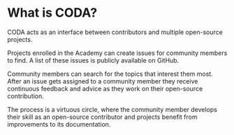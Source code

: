 # What is CODA?

CODA acts as an interface between contributors and multiple open-source
projects.

Projects enrolled in the Academy can create issues for community members to
find. A list of these issues is publicly available on GitHub.

Community members can search for the topics that interest them most. After an
issue gets assigned to a community member they receive continuous feedback and
advice as they work on their open-source contribution.

The process is a virtuous circle, where the community member develops their
skill as an open-source contributor and projects benefit from improvements to
its documentation.
